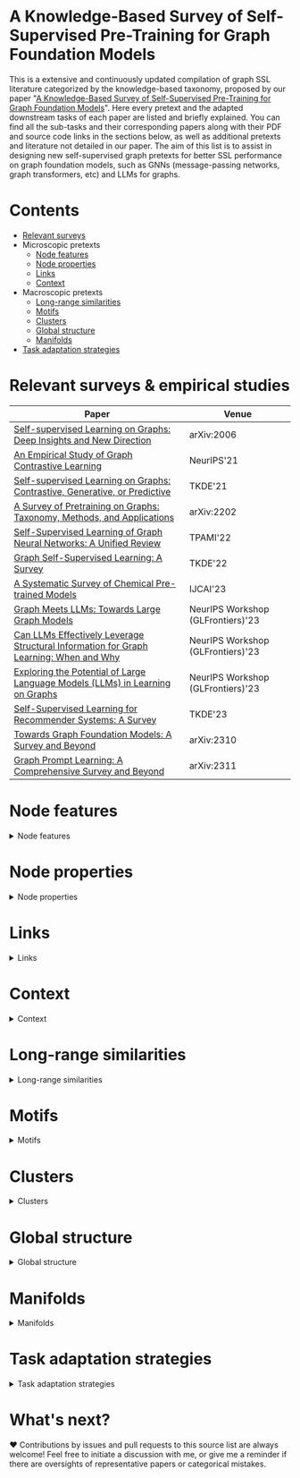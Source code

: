 # A Knowledge-Based Survey of Self-Supervised Pre-Training for Graph Foundation Models

This is a extensive and continuously updated compilation of graph SSL literature categorized by the knowledge-based taxonomy, proposed by our paper "[A Knowledge-Based Survey of Self-Supervised Pre-Training for Graph Foundation Models]()". Here every pretext and the adapted downstream tasks of each paper are listed and briefly explained. You can find all the sub-tasks and their corresponding papers along with their PDF and source code links in the sections below, as well as additional pretexts and literature not detailed in our paper. The aim of this list is to assist in designing new self-supervised graph pretexts for better SSL performance on graph foundation models, such as GNNs (message-passing networks, graph transformers, etc) and LLMs for graphs.

# Contents

* [Relevant surveys](#relevant-surveys)
* Microscopic pretexts
  * [Node features](#node-features)
  * [Node properties](#node-properties)
  * [Links](#links)
  * [Context](#context)
* Macroscopic pretexts
  * [Long-range similarities](#long-range-similarities)
  * [Motifs](#motifs)
  * [Clusters](#clusters)
  * [Global structure](#global-structure)
  * [Manifolds](#manifolds)
* [Task adaptation strategies](#task-adaptation-strategies)

# Relevant surveys & empirical studies

| Paper                                                        | Venue                             |
| ------------------------------------------------------------ | --------------------------------- |
| [Self-supervised Learning on Graphs: Deep Insights and New Direction](https://arxiv.org/abs/2006.10141) | arXiv:2006                        |
| [An Empirical Study of Graph Contrastive Learning](https://arxiv.org/abs/2109.01116) | NeurIPS'21                        |
| [Self-supervised Learning on Graphs: Contrastive, Generative, or Predictive](https://arxiv.org/abs/2105.07342) | TKDE'21                           |
| [A Survey of Pretraining on Graphs: Taxonomy, Methods, and Applications](https://arxiv.org/abs/2202.07893) | arXiv:2202                        |
| [Self-Supervised Learning of Graph Neural Networks: A Unified Review](https://arxiv.org/abs/2102.10757) | TPAMI'22                          |
| [Graph Self-Supervised Learning: A Survey](https://arxiv.org/abs/2103.00111) | TKDE'22                           |
| [A Systematic Survey of Chemical Pre-trained Models](https://arxiv.org/abs/2210.16484) | IJCAI'23                          |
| [Graph Meets LLMs: Towards Large Graph Models](https://arxiv.org/abs/2308.14522) | NeurIPS Workshop (GLFrontiers)'23 |
| [Can LLMs Effectively Leverage Structural Information for Graph Learning: When and Why](https://arxiv.org/abs/2309.16595) | NeurIPS Workshop (GLFrontiers)'23 |
| [Exploring the Potential of Large Language Models (LLMs) in Learning on Graphs](https://arxiv.org/abs/2307.03393) | NeurIPS Workshop (GLFrontiers)'23 |
| [Self-Supervised Learning for Recommender Systems: A Survey](https://arxiv.org/abs/2203.15876) | TKDE'23                           |
| [Towards Graph Foundation Models: A Survey and Beyond](https://arxiv.org/abs/2310.11829) | arXiv:2310                        |
| [Graph Prompt Learning: A Comprehensive Survey and Beyond](https://arxiv.org/abs/2311.16534) | arXiv:2311                        |

# Node features

<details close>
    <summary>Node features</summary>

## Feature prediction

* Feature prediction: to predict the original node features by decoding low-dimensional representations
* Feature denoising: to add (generally continuous, e.g. isotropic Gaussian) noises to the original features and try to reconstruct them
* Masked feature prediction: a special, discrete case of feature denoising, which predicts the original features of masked nodes by representations of unmasked ones. It is "autoregressive" if the predicted nodes are generated one-by-one
* Feature recovery: to predict the original node features by the trivial synthetic features

| Paper                                                        | Venue                             | Pretext                                       | Downstream                                                   | Code                                                         |
| ------------------------------------------------------------ | --------------------------------- | --------------------------------------------- | ------------------------------------------------------------ | ------------------------------------------------------------ |
| [MGAE: Marginalized Graph Autoencoder for Graph Clustering](https://dl.acm.org/doi/10.1145/3132847.3132967) | CIKM'17                           | Feature prediction                            | Graph partitioning                                           | [link](https://github.com/GRAND-Lab/MGAE)                    |
| [Symmetric Graph Convolutional Autoencoder for Unsupervised Graph Representation Learning](https://arxiv.org/abs/1908.02441) (GALA) | ICCV'19                           | Feature prediction                            | Node clustering; link prediction; image clustering           | [link](https://github.com/sseung0703/GALA_TF2.0)             |
| [Strategies for Pre-training Graph Neural Networks](https://arxiv.org/abs/1905.12265) (AttrMask) | ICLR'20                           | Masked feature prediction                     | Graph classification; biological function prediction         | [link](https://github.com/snap-stanford/pretrain-gnns/)      |
| [Graph-Bert: Only Attention is Needed for Learning Graph Representations](https://arxiv.org/abs/2001.05140) | arXiv:2001                        | Feature prediction                            | Node classification; node clustering                         | [link](https://github.com/jwzhanggy/Graph-Bert)              |
| [Graph Representation Learning via Graphical Mutual Information Maximization](https://arxiv.org/abs/2002.01169) (GMI) | WWW'20                            | Feature prediction (JS)                       | Node classification; link prediction                         | [link](https://github.com/zpeng27/GMI)                       |
| [When Does Self-Supervision Help Graph Convolutional Networks?](https://arxiv.org/abs/2006.09136) (GraphComp) | ICML'20                           | Masked feature prediction                     | Node classification                                          | [link](https://github.com/Shen-Lab/SS-GCNs)                  |
| [GPT-GNN: Generative Pre-Training of Graph Neural Networks](https://arxiv.org/abs/2006.15437) | KDD'20                            | Masked feature prediction (autoregressive)    | Node classification; edge regression (recommendation score); meta-path prediction | [link](https://github.com/acbull/GPT-GNN)                    |
| [Self-supervised Learning on Graphs: Deep Insights and New Direction](https://arxiv.org/abs/2006.10141) (AttributeMask) | arXiv:2006                        | Masked feature prediction                     | Node classification                                          | [link](https://github.com/ChandlerBang/SelfTask-GNN)         |
| [SLAPS: Self-Supervision Improves Structure Learning for Graph Neural Networks](https://arxiv.org/abs/2102.05034) | NeurIPS'21                        | Masked feature prediction                     | Node classification; image classification                    | [link](https://github.com/BorealisAI/SLAPS-GNN)              |
| [Motif-based Graph Self-Supervised Learning for Molecular Property Prediction](https://arxiv.org/abs/2110.00987) (MGSSL) | NeurIPS'21                        | Masked feature prediction                     | Graph classification                                         | [link](https://github.com/zaixizhang/MGSSL.)                 |
| [Multi-Scale Variational Graph AutoEncoder for Link Prediction](https://dl.acm.org/doi/abs/10.1145/3488560.3498531) (MSVGAE) | WSDM'22                           | Feature prediction                            | Link prediction                                              | --                                                           |
| [Self-Supervised Representation Learning via Latent Graph Prediction](https://arxiv.org/abs/2202.08333) (LaGraph) | ICML'22                           | Masked feature prediction                     | Node classification; graph classification                    | [link](https://github.com/divelab/DIG/tree/dig/examples/sslgraph/LaGraph) |
| [Graph Masked Autoencoders with Transformers](https://arxiv.org/abs/2202.08391) (GMAE) | arXiv:2202                        | Masked feature prediction                     | Node classification; graph classification                    | [link](https://github.com/RinneSz/GMAE)                      |
| [GraphMAE: Self-Supervised Masked Graph Autoencoders](https://arxiv.org/abs/2205.10803) | KDD'22                            | Masked feature prediction                     | Node classification; graph classification                    | [link](https://github.com/THUDM/GraphMAE)                    |
| [Wiener Graph Deconvolutional Network Improves Graph Self-Supervised Learning](https://arxiv.org/abs/2206.12933) (WGDN) | AAAI'23                           | Feature prediction                            | Node classification; graph classification                    | [link](https://github.com/jcheng66/WGDN)                     |
| [Heterogeneous Graph Masked Autoencoders](https://arxiv.org/abs/2208.09957) (HGMAE) | AAAI'23                           | Feature prediction; masked feature prediction | Node classification; node clustering                         | [link](https://github.com/meettyj/HGMAE)                     |
| [Mole-BERT: Rethinking Pre-training Graph Neural Networks for Molecules](https://openreview.net/forum?id=jevY-DtiZTR) | ICLR'23                           | Masked feature prediction                     | Graph classification; graph regression                       | [link](https://github.com/junxia97/Mole-BERT)                |
| [GraphMAE2: A Decoding-Enhanced Masked Self-Supervised Graph Learner](https://arxiv.org/abs/2304.04779) | WWW'23                            | Masked feature prediction                     | Node classification                                          | [link](https://github.com/THUDM/GraphMAE2)                   |
| [Graph Neural Networks can Recover the Hidden Features Solely from the Graph Structure](https://arxiv.org/abs/2301.10956) (GNNRecover) | ICML'23                           | Feature recovery                              | Node classification                                          | [link](https://github.com/joisino/gnnrecover)                |
| [Directional Diffusion Models for Graph Representation Learning](https://arxiv.org/abs/2306.13210) (DDM) | NeurIPS'23                        | Feature denoising                             | Node classification; graph classification                    | [link](https://github.com/statsle/DDM)                       |
| [DiP-GNN: Discriminative Pre-Training of Graph Neural Networks](https://arxiv.org/abs/2209.07499) | NeurIPS Workshop (GLFrontiers)'23 | Masked feature prediction                     | Node classification; link prediction                         | --                                                           |
| [Towards Effective and Robust Graph Contrastive Learning With Graph Autoencoding](https://ieeexplore.ieee.org/abstract/document/10158931) (AEGCL) | TKDE'23                           | Feature prediction                            | Node classification; node clustering; link prediction        | [link](https://github.com/AllminerLab/Code-for-AEGCL-master) |
| [RARE: Robust Masked Graph Autoencoder](https://arxiv.org/abs/2304.01507) | TKDE'23                           | Masked feature prediction                     | Node classification; graph classification; image classification | [link](https://github.com/WxTu/RARE)                         |
| [Empowering Dual-Level Graph Self-Supervised Pretraining with Motif Discovery](https://arxiv.org/abs/2312.11927) (DGPM) | AAAI'24                           | Masked feature prediction                     | Graph classification                                         | [link](https://github.com/RocccYan/DGPM)                     |

## Discrimination (contrastive)

* Latent feature matching: to minimize the (Euclidean) distance between pairs of positive representation vectors
* Instance discrimination: to minimize/maximize the distance between pairs of positive/negative representation samples. Jenson-Shannon (JS), InfoNCE, Bootstrapping, and Triplet margin are all estimators of mutual information (MI) between nodes. BPR stands for Bayesian Personalized Ranking loss.
* Dimension discrimination: to minimize/maximize the mutual information (MI) between pairs of positive/negative representation dimensions. Could be either intra-sample or inter-sample

| Paper                                                        | Venue                      | Pretext                                           | Downstream                                                   | Code                                                         |
| ------------------------------------------------------------ | -------------------------- | ------------------------------------------------- | ------------------------------------------------------------ | ------------------------------------------------------------ |
| [Deep Graph Contrastive Representation Learning](https://arxiv.org/abs/2006.04131) (GRACE) | ICML Workshop (GRL+)'20    | Instance discrimination (InfoNCE)                 | Node classification                                          | [link](https://github.com/CRIPAC-DIG/GRACE)                  |
| [Graph Attention Auto-Encoders](https://arxiv.org/abs/1905.10715) (GATE) | ICTAI'20                   | Feature prediction                                | Node classification                                          | [link](https://github.com/amin-salehi/GATE)                  |
| [GraphTER: Unsupervised Learning of Graph Transformation Equivariant Representations via Auto-Encoding Node-wise Transformations](https://arxiv.org/abs/1911.08142) | CVPR'20                    | Latent feature matching                           | Graph (point cloud) classification; node classification (point cloud segmentation) | [link](https://github.com/gyshgx868/graph-ter)               |
| [Contrastive and Generative Graph Convolutional Networks for Graph-based Semi-Supervised Learning](https://arxiv.org/abs/2009.07111) (CG<sup>3</sup>) | AAAI'21                    | Instance discrimination (InfoNCE)                 | Node classification                                          | [link](https://github.com/LEAP-WS/CG3)                       |
| [Graph Contrastive Learning with Adaptive Augmentation](https://arxiv.org/abs/2010.14945) (GCA) | WWW'21                     | Instance discrimination (InfoNCE)                 | Node classification                                          | [link](https://github.com/CRIPAC-DIG/GCA)                    |
| [SelfGNN: Self-supervised Graph Neural Networks without Explicit Negative Sampling](https://arxiv.org/abs/2103.14958) | WWW Workshop (SSL)'21      | Instance discrimination (Bootstrapping)           | Node classification                                          | [link](https://github.com/zekarias-tilahun/SelfGNN)          |
| [Self-supervised Graph Learning for Recommendation](https://arxiv.org/abs/2010.10783) (SGL) | SIGIR'21                   | Instance discrimination (InfoNCE)                 | Recommendation                                               | [link](https://github.com/wujcan/SGL-TensorFlow)             |
| [Multi-Scale Contrastive Siamese Networks for Self-Supervised Graph Representation Learning](https://arxiv.org/abs/2105.05682) (MERIT) | IJCAI'21                   | Instance discrimination (InfoNCE)                 | Node classification                                          | [link](https://github.com/GRAND-Lab/MERIT)                   |
| [InfoGCL: Information-Aware Graph Contrastive Learning](https://arxiv.org/abs/2110.15438) | NeurIPS'21                 | Instance discrimination (Bootstrapping)           | Node classification; graph classification                    | --                                                           |
| [From Canonical Correlation Analysis to Self-supervised Graph Neural Networks](https://arxiv.org/abs/2106.12484) (CCA-SSG) | NeurIPS'21                 | Latent feature matching; dimension discrimination | Node classification                                          | [link](https://github.com/hengruizhang98/CCA-SSG)            |
| [Self-Supervised GNN that Jointly Learns to Augment](https://arxiv.org/abs/2108.10420) (GraphSurgeon) | NeurIPS Workshop (SSL)'21  | Latent feature matching; dimension discrimination | Node classification                                          | [link](https://github.com/zekarias-tilahun/graph-surgeon)    |
| [Simple Unsupervised Graph Representation Learning](https://ojs.aaai.org/index.php/AAAI/article/view/20748) (SUGRL) | AAAI'22                    | Instance discrimination (Triplet margin)          | Node classification                                          | [link](https://github.com/YujieMo/SUGRL)                     |
| [Large-Scale Representation Learning on Graphs via Bootstrapping](https://arxiv.org/abs/2102.06514) (BGRL) | ICLR'22                    | Instance discrimination (Bootstrapping)           | Node classification                                          | [link](https://github.com/nerdslab/bgrl)                     |
| [VICReg: Variance-Invariance-Covariance Regularization for Self-Supervised Learning](https://arxiv.org/abs/2105.04906) (VICReg) | ICLR'22                    | Dimension discrimination; latent feature matching | Node classification                                          | [link](https://github.com/PyGCL/PyGCL/blob/main/GCL/losses/vicreg.py) |
| [Graph Barlow Twins: A Self-supervised Representation Learning Framework for Graphs](https://arxiv.org/abs/2106.02466) (G-BT) | Knowledge-Based Systems'22 | Dimension discrimination                          | Node classification                                          | [link](https://github.com/pbielak/graph-barlow-twins)        |
| [Adversarial Graph Contrastive Learning with Information Regularization](https://arxiv.org/abs/2208.06956) (ARIEL) | WWW'22                     | Instance discrimination (InfoNCE)                 | Node classification; graph classification                    | [link](https://github.com/Shengyu-Feng/ARIEL)                |
| [Self-Supervised Representation Learning via Latent Graph Prediction](https://arxiv.org/abs/2202.08333) (LaGraph) | ICML'22                    | Latent feature matching                           | Node classification; graph classification                    | [link](https://github.com/divelab/DIG/tree/dig/examples/sslgraph/LaGraph) |
| [ProGCL: Rethinking Hard Negative Mining in Graph Contrastive Learning](https://arxiv.org/abs/2110.02027) | ICML'22                    | Instance discrimination (InfoNCE)                 | Node classification                                          | [link](https://github.com/junxia97/ProGCL)                   |
| [COSTA: Covariance-Preserving Feature Augmentation for Graph Contrastive Learning](https://arxiv.org/abs/2206.04726) | KDD'22                     | Instance discrimination (InfoNCE)                 | Node classification                                          | [link](https://github.com/yifeiacc/COSTA)                    |
| [Relational Self-Supervised Learning on Graphs](https://arxiv.org/abs/2208.10493) (RGRL) | CIKM'22                    | Instance discrimination (Bootstrapping)           | Node classification; link prediction                         | [link](https://github.com/Namkyeong/RGRL)                    |
| [Revisiting Graph Contrastive Learning from the Perspective of Graph Spectrum](https://arxiv.org/abs/2210.02330) (SpCo) | NeurIPS'22                 | Instance discrimination (InfoNCE)                 | Node classification                                          | [link](https://github.com/liun-online/SpCo)                  |
| [Contrastive Graph Structure Learning via Information Bottleneck for Recommendation](https://proceedings.neurips.cc/paper_files/paper/2022/hash/803b9c4a8e4784072fdd791c54d614e2-Abstract-Conference.html) (CGI) | NeurIPS'22                 | Instance discrimination (InfoNCE)                 | Recommendation                                               | [link](https://github.com/weicy15/CGI)                       |
| [Uncovering the Structural Fairness in Graph Contrastive Learning](https://arxiv.org/abs/2210.03011) (GRADE) | NeurIPS'22                 | Instance discrimination (InfoNCE)                 | Node classification                                          | [link](https://github.com/BUPT-GAMMA/Uncovering-the-Structural-Fairness-in-Graph-Contrastive-Learning) |
| [Co-Modality Graph Contrastive Learning for Imbalanced Node Classification](https://papers.nips.cc/paper_files/paper/2022/hash/65cbe3e21ac62553111d9ecf7d60c18e-Abstract-Conference.html) (CM-GCL) | NeurIPS'22                 | Instance discrimination (InfoNCE)                 | Node classification (imbalanced)                             | [link](https://github.com/graphprojects/CM-GCL)              |
| [Towards Graph Self-Supervised Learning with Contrastive Adjusted Zooming](https://arxiv.org/abs/2111.10698) (G-Zoom) | TNNLS'22                   | Instance discrimination (InfoNCE)                 | Node classification                                          | --                                                           |
| [MA-GCL: Model Augmentation Tricks for Graph Contrastive Learning](https://arxiv.org/abs/2212.07035) | AAAI'23                    | Instance discrimination (InfoNCE)                 | Node classification                                          | [link](https://github.com/GXM1141/MA-GCL)                    |
| [ImGCL: Revisiting Graph Contrastive Learning on Imbalanced Node Classification](https://arxiv.org/abs/2205.11332) | AAAI'23                    | Instance discrimination (InfoNCE)                 | Node classification (imbalanced)                             | --                                                           |
| [Link Prediction with Non-Contrastive Learning](https://arxiv.org/abs/2211.14394) (T-BGRL) | ICLR'23                    | Instance discrimination (Bootstrapping)           | Link prediction                                              | [link](https://github.com/snap-research/non-contrastive-link-prediction) |
| [LightGCL: Simple Yet Effective Graph Contrastive Learning for Recommendation](https://arxiv.org/abs/2302.08191) | ICLR'23                    | Instance discrimination (InfoNCE)                 | Recommendation                                               | [link](https://github.com/HKUDS/LightGCL)                    |
| [GraphMAE2: A Decoding-Enhanced Masked Self-Supervised Graph Learner](https://arxiv.org/abs/2304.04779) | WWW'23                     | Latent feature matching                           | Node classification                                          | [link](https://github.com/THUDM/GraphMAE2)                   |
| [Scaling Up, Scaling Deep: Blockwise Graph Contrastive Learning](https://arxiv.org/abs/2306.02117) (BlockGCL) | arXiv:2306                 | Dimension discrimination                          | Node classification                                          | [link](https://github.com/EdisonLeeeee/BlockGCL)             |
| [Graph Contrastive Learning with Generative Adversarial Network](https://arxiv.org/abs/2308.00535) (GACN) | KDD'23                     | Instance discrimination (InfoNCE, BPR)            | Node classification; link prediction                         | --                                                           |
| [GiGaMAE: Generalizable Graph Masked Autoencoder via Collaborative Latent Space Reconstruction](https://arxiv.org/abs/2308.09663) | CIKM'23                    | Instance discrimination (InfoNCE)                 | Node classification; node clustering; link prediction        | [link](https://github.com/sycny/GiGaMAE)                     |
| [Provable Training for Graph Contrastive Learning](https://arxiv.org/abs/2309.13944) (POT) | NeurIPS'23                 | Instance discrimination (InfoNCE)                 | Node classification                                          | [link](https://github.com/VoidHaruhi/POT-GCL)                |
| [Graph Contrastive Learning with Stable and Scalable Spectral Encoding](https://openreview.net/forum?id=0kz5RmHxmE) (Sp<sup>2</sup>GCL) | NeurIPS'23                 | Instance discrimination (InfoNCE)                 | Node classification; graph classification; graph regression  | [link](https://github.com/bdy9527/Sp2GCL)                    |
| [RARE: Robust Masked Graph Autoencoder](https://arxiv.org/abs/2304.01507) | TKDE'23                    | Latent feature matching                           | Node classification; graph classification; image classification | [link](https://github.com/WxTu/RARE)                         |
| [Rethinking and Simplifying Bootstrapped Graph Latents](https://arxiv.org/abs/2312.02619) (SGCL<sub>2</sub>) | WSDM'24                    | Instance discrimination (Bootstrapping)           | Node classification                                          | [link](https://github.com/ZsZsZs25/SGCL)                     |
| [Neural Eigenfunctions Are Structured Representation Learners](https://arxiv.org/abs/2210.12637) (NeuralEF) | arXiv:2210 (ICLR'24?)      | Dimension discrimination                          | Node classification; image retrieval; object detection; instance segmentation | [link](https://openreview.net/attachment?id=OTMPdMH9JL&name=supplementary_material) |
| [HypeBoy: Generative Self-Supervised Representation Learning on Hypergraphs]() | ICLR'24                    | Instance discrimination (InfoNCE)                 | Node classification; Hyperedge prediction                    | --                                                           |

</details>

# Node properties

<details close>
    <summary>Node properties</summary>

* Property prediction: a regression task to predict the property of a node (e.g. degree)
* Centrality score ranking: to estimate whether the centrality score of a node is greater/lower than that of another node
* Node order matching: to match the output node order with the input order

| Paper                                                        | Venue                   | Pretext                                                   | Downstream                                          | Code                                                 |
| ------------------------------------------------------------ | ----------------------- | --------------------------------------------------------- | --------------------------------------------------- | ---------------------------------------------------- |
| [Unsupervised Pre-training of Graph Convolutional Networks](https://arxiv.org/abs/1905.13728) (ScoreRank) | ICLR Workshop (RLGM)'19 | Centrality score ranking                                  | Node classification                                 | --                                                   |
| [Self-supervised Learning on Graphs: Deep Insights and New Direction](https://arxiv.org/abs/2006.10141) (NodeProperty) | arXiv:2006              | Property prediction (degree, clustering coefficient, etc) | Node classification                                 | [link](https://github.com/ChandlerBang/SelfTask-GNN) |
| [Permutation-Invariant Variational Autoencoder for Graph-Level Representation Learning](https://arxiv.org/abs/2104.09856) (PIGAE) | NeurIPS'21              | Node order matching                                       | Graph classification                                | [link](https://github.com/jrwnter/pigvae)            |
| [Graph Auto-Encoder Via Neighborhood Wasserstein Reconstruction](https://arxiv.org/abs/2202.09025) (NWR-GAE) | ICLR'22                 | Property prediction (degree)                              | Node classification; structural role identification | [link](https://github.com/mtang724/NWR-GAE)          |
| [What's Behind the Mask: Understanding Masked Graph Modeling for Graph Autoencoders](https://arxiv.org/abs/2205.10053) (MaskGAE) | KDD'23                  | Property prediction (degree)                              | Node classification; link prediction                | [link](https://github.com/EdisonLeeeee/MaskGAE)      |

</details>

# Links

<details close>
    <summary>Links</summary>

* Link prediction: a generally binary classification task that predicts if two nodes are connected by a link
* Masked link prediction: to predict the masked links by node representations propagated on the unmasked graph. It is "autoregressive" if the predicted links are generated one-by-one
* Meta-path prediction: link prediction on heterogeneous graphs, to predict if two nodes are connected by a meta-path
* (Masked) edge feature prediction: to predict the original (masked) edge features by node representations

| Paper                                                        | Venue                             | Pretext                                  | Downstream                                                   | Code                                                         |
| ------------------------------------------------------------ | --------------------------------- | ---------------------------------------- | ------------------------------------------------------------ | ------------------------------------------------------------ |
| [Variational Graph Auto-Encoders](https://arxiv.org/abs/1611.07308) (GAE, VGAE) | NIPS Workshop (BDL)'16            | Link prediction                          | Link prediction                                              | [link](https://github.com/tkipf/gae)                         |
| [Adversarially Regularized Graph Autoencoder for Graph Embedding](https://arxiv.org/abs/1802.04407) (ARGA, ARVGA) | IJCAI'18                          | Link prediction                          | Link prediction; node clustering                             | [link](https://github.com/GRAND-Lab/ARGA)                    |
| [Unsupervised Pre-training of Graph Convolutional Networks](https://arxiv.org/abs/1905.13728) (DenoisingRecon) | ICLR Workshop (RLGM)'19           | Masked link prediction                   | Node classification                                          | --                                                           |
| [Graphite: Iterative Generative Modeling of Graphs](https://arxiv.org/abs/1803.10459) | ICML'19                           | Link prediction                          | Node classification; link prediction                         | [link](https://github.com/ermongroup/graphite)               |
| [Semi-Implicit Graph Variational Auto-Encoders](https://arxiv.org/abs/1908.07078) (SIG-VAE) | NeurIPS'19                        | Link prediction                          | Node classification; link prediction; node clustering; graph generation | [link](https://github.com/sigvae/SIGraphVAE)                 |
| [Strategies for Pre-training Graph Neural Networks](https://arxiv.org/abs/1905.12265) (AttrMask) | ICLR'20                           | Masked edge feature prediction           | Graph classification; biological function prediction         | [link](https://github.com/snap-stanford/pretrain-gnns/)      |
| [Self-supervised Learning on Graphs: Deep Insights and New Direction](https://arxiv.org/abs/2006.10141) (EdgeMask) | arXiv:2006                        | Masked link prediction                   | Node classification                                          | [link](https://github.com/ChandlerBang/SelfTask-GNN)         |
| [GPT-GNN: Generative Pre-Training of Graph Neural Networks](https://arxiv.org/abs/2006.15437) | KDD'20                            | Masked link prediction (autoregressive)  | Node classification; edge classification; meta-path prediction | [link](https://github.com/acbull/GPT-GNN)                    |
| [Self-supervised Auxiliary Learning with Meta-paths for Heterogeneous Graphs](https://arxiv.org/abs/2007.08294) (SELAR) | NeurIPS'20                        | Meta-path prediction                     | Node classification; link prediction                         | [link](https://github.com/mlvlab/SELAR)                      |
| [Contrastive and Generative Graph Convolutional Networks for Graph-based Semi-Supervised Learning](https://arxiv.org/abs/2009.07111) (CG<sup>3</sup>) | AAAI'21                           | Link prediction                          | Node classification                                          | [link](https://github.com/LEAP-WS/CG3)                       |
| [How to Find Your Friendly Neighborhood: Graph Attention Design with Self-Supervision](https://arxiv.org/abs/2204.04879) (SuperGAT) | ICLR'21                           | Link prediction                          | Node classification; link prediction                         | [link](https://github.com/dongkwan-kim/SuperGAT)             |
| [Permutation-Invariant Variational Autoencoder for Graph-Level Representation Learning](https://arxiv.org/abs/2104.09856) (PIGAE) | NeurIPS'21                        | Link prediction; edge feature prediction | Graph classification                                         | [link](https://github.com/jrwnter/pigvae)                    |
| [Motif-based Graph Self-Supervised Learning for Molecular Property Prediction](https://arxiv.org/abs/2110.00987) (MGSSL) | NeurIPS'21                        | Masked edge feature prediction           | Graph classification                                         | [link](https://github.com/zaixizhang/MGSSL.)                 |
| [Self-Supervised Graph Representation Learning via Topology Transformations](https://arxiv.org/abs/2105.11689) (TopoTER) | TKDE'21                           | Masked link prediction                   | Node classification; graph classification; link prediction   | [link](https://github.com/gyshgx868/topo-ter)                |
| [Directed Graph Auto-Encoders](https://arxiv.org/abs/2202.12449) (DiGAE) | AAAI'22                           | Link prediction                          | (Directed) link prediction                                   | [link](https://github.com/gidiko/DiGAE)                      |
| [GPPT: Graph Pre-training and Prompt Tuning to Generalize Graph Neural Networks](https://dl.acm.org/doi/10.1145/3534678.3539249) | KDD'22                            | Masked link prediction                   | Node classification                                          | [link](https://github.com/MingChen-Sun/GPPT)                 |
| [Link Prediction with Contextualized Self-Supervision](https://arxiv.org/abs/2201.10069) (CSSL<sub>2</sub>) | TKDE'22                           | Link prediction                          | Link prediction                                              | [link](https://github.com/daokunzhang/CSSL)                  |
| [MGAE: Masked Autoencoders for Self-Supervised Learning on Graphs](https://arxiv.org/abs/2201.02534); [S2GAE: Self-Supervised Graph Autoencoders are Generalizable Learners with Graph Masking](https://dl.acm.org/doi/abs/10.1145/3539597.3570404) | WSDM'23                           | Masked link prediction                   | Node classification; graph classification; link prediction   | [link](https://github.com/qiaoyu-tan/S2GAE)                  |
| [Dual Low-Rank Graph Autoencoder for Semantic and Topological Networks](https://ojs.aaai.org/index.php/AAAI/article/view/25536) (DLR-GAE) | AAAI'23                           | Link prediction                          | Node classification                                          | [link](https://github.com/chenzl23/DLRGAE)                   |
| [Heterogeneous Graph Masked Autoencoders](https://arxiv.org/abs/2208.09957) (HGMAE) | AAAI'23                           | Masked meta-path prediction              | Node classification; node clustering                         | [link](https://github.com/meettyj/HGMAE)                     |
| [Deep Manifold Graph Auto-Encoder for Attributed Graph Embedding](https://arxiv.org/abs/2401.06727) (DMGAE, DMVGAE) | ICASSP'23                         | Link prediction                          | Node clustering; link prediction                             | --                                                           |
| [Multi-head Variational Graph Autoencoder Constrained by Sum-product Networks](https://dl.acm.org/doi/abs/10.1145/3543507.3583517) (SPN-MVGAE) | WWW'23                            | Link prediction                          | Node classification; link prediction                         | [link](https://github.com/godlovexiari/MVGAE-SPN) (Unavailable) |
| [SeeGera: Self-supervised Semi-implicit Graph Variational Auto-encoders with Masking](https://arxiv.org/abs/2301.12458) | WWW'23                            | Masked link prediction                   | Node classification; link prediction; attribute prediction   | [link](https://github.com/SeeGera/SeeGera)                   |
| [GraphPrompt: Unifying Pre-Training and Downstream Tasks for Graph Neural Networks](https://arxiv.org/abs/2302.08043) | WWW'23                            | Link prediction                          | Node classification; graph classification                    | [link](https://github.com/Starlien95/GraphPrompt)            |
| [DiP-GNN: Discriminative Pre-Training of Graph Neural Networks](https://arxiv.org/abs/2209.07499) | NeurIPS Workshop (GLFrontiers)'23 | Masked link prediction                   | Node classification; link prediction                         | --                                                           |
| [Maximizing Mutual Information Across Feature and Topology Views for Representing Graphs](https://arxiv.org/abs/2105.06715) (MVMI-FT) | TKDE'23                           | Link prediction                          | Node classification; node clustering                         | [link](https://github.com/xiaolongo/MaxMIAcrossFT)           |
| [Towards Effective and Robust Graph Contrastive Learning With Graph Autoencoding](https://ieeexplore.ieee.org/abstract/document/10158931) (AEGCL) | TKDE'23                           | Link prediction                          | Node classification; node clustering; link prediction        | [link](https://github.com/AllminerLab/Code-for-AEGCL-master) |

</details>

# Context

<details close>
    <summary>Context</summary>

* Context discrimination: to distinguish between contextual nodes and non-contextual nodes (LE stands for Laplacian Eigenmaps objective)
* Factorized context discrimination: to maximize the log-likelihood of context representations given the corresponding central node conditioned on multiple disentangled latent factors
* Contextual subgraph discrimination: to distinguish between representations aggregated from different contextual subgraphs (maybe from different receptive fields)
* Neighbor matching: to match each node with its contextual subgraph
* Neighbor feature prediction: node feature prediction but to reconstruct the features of k-hop neighbors instead (BPR stands for Bayesian Personalized Ranking loss)
* Contextual property prediction: to predict the properties of contextual subgraphs

| Paper                                                        | Venue      | Pretext                                                      | Downstream                                                   | Code                                                         |
| ------------------------------------------------------------ | ---------- | ------------------------------------------------------------ | ------------------------------------------------------------ | ------------------------------------------------------------ |
| [Inductive Representation Learning on Large Graphs](https://arxiv.org/abs/1706.02216) (GraphSAGE) | NIPS'17    | Context discrimination (JS)                                  | Node classification                                          | [link](https://github.com/williamleif/GraphSAGE)             |
| [Strategies for Pre-training Graph Neural Networks](https://arxiv.org/abs/1905.12265) (ContextPred) | ICLR'20    | Contextual subgraph discrimination (CE)                      | Graph classification; biological function prediction         | [link](https://github.com/snap-stanford/pretrain-gnns/)      |
| [GCC: Graph Contrastive Coding for Graph Neural Network Pre-Training](https://arxiv.org/abs/2006.09963) | KDD'20     | Contextual subgraph discrimination (InfoNCE)                 | Node classification; graph classification; similarity search | [link](https://github.com/THUDM/GCC)                         |
| [Graph Attention Auto-Encoders](https://arxiv.org/abs/1905.10715) (GATE) | ICTAI'20   | Context discrimination (JS)                                  | Node classification                                          | [link](https://github.com/amin-salehi/GATE)                  |
| [Sub-Graph Contrast for Scalable Self-Supervised Graph Representation Learning](https://arxiv.org/abs/2009.10273) (Subg-Con) | ICDM'20    | Context discrimination (Triplet margin)                      | Node classification                                          | [link](https://github.com/yzjiao/Subg-Con)                   |
| [Self-Supervised Graph Transformer on Large-Scale Molecular Data](https://arxiv.org/abs/2007.02835) (GROVER) | NeurIPS'20 | Contextual property prediction                               | Graph classification; graph regression                       | [link](https://github.com/tencent-ailab/grover)              |
| [Graph-MLP: Node Classification without Message Passing in Graph](https://arxiv.org/abs/2106.04051) | arXiv:2106 | Context discrimination (InfoNCE)                             | Node classification                                          | [link](https://github.com/yanghu819/Graph-MLP)               |
| [Transfer Learning of Graph Neural Networks with Ego-graph Information Maximization](https://arxiv.org/abs/2009.05204) (EGI) | NeurIPS'21 | Context discrimination (JS)                                  | Role identification; relation prediction                     | [link](https://github.com/GentleZhu/EGI)                     |
| [Contrastive Laplacian Eigenmaps](https://arxiv.org/abs/2201.05493) (COLES) | NeurIPS'21 | Context discrimination (LE)                                  | Node classification; node clustering                         | [link](https://github.com/allenhaozhu/COLES)                 |
| [Augmentation-Free Self-Supervised Learning on Graphs](https://arxiv.org/abs/2112.02472) (AFGRL) | AAAI'22    | Context discrimination (Bootstrapping)                       | Node classification; node clustering; similarity search      | [link](https://github.com/Namkyeong/AFGRL)                   |
| [Simple Unsupervised Graph Representation Learning](https://ojs.aaai.org/index.php/AAAI/article/view/20748) (SUGRL) | AAAI'22    | Context discrimination (Triplet margin)                      | Node classification                                          | [link](https://github.com/YujieMo/SUGRL)                     |
| [SAIL: Self-Augmented Graph Contrastive Learning](https://arxiv.org/abs/2009.00934) | AAAI'22    | Neighbor feature prediction (BPR)                            | Node classification; node clustering; link prediction        | --                                                           |
| [Robust Self-Supervised Structural Graph Neural Network for Social Network Prediction](https://dl.acm.org/doi/abs/10.1145/3485447.3512182) | WWW'22     | Contextual subgraph discrimination (InfoNCE)                 | Node classification; graph classification; similarity search | --                                                           |
| [Node Representation Learning in Graph via Node-to-Neighbourhood Mutual Information Maximization](https://arxiv.org/abs/2203.12265) (N2N) | CVPR'22    | Context discrimination (InfoNCE)                             | Node classification                                          | [link](https://github.com/dongwei156/n2n)                    |
| [RoSA: A Robust Self-Aligned Framework for Node-Node Graph Contrastive Learning](https://arxiv.org/abs/2204.13846) | IJCAI'22   | Contextual subgraph discrimination (InfoNCE)                 | Node classification                                          | [link](https://github.com/ZhuYun97/RoSA)                     |
| [Towards Self-supervised Learning on Graphs with Heterophily](https://dl.acm.org/doi/abs/10.1145/3511808.3557478) (HGRL) | CIKM'22    | Context discrimination (InfoNCE)                             | Node classification; node clustering                         | [link](https://github.com/yifanQi98/HGRL)                    |
| [Generalized Laplacian Eigenmaps](https://proceedings.neurips.cc/paper_files/paper/2022/hash/c6b71f8d79d0b2d7bdac66ff3a3ba243-Abstract-Conference.html) (GLEN) | NeurIPS'22 | Context discrimination (LE)                                  | Node classification; node clustering                         | [link](https://github.com/allenhaozhu/GLEN)                  |
| [Decoupled Self-supervised Learning for Graphs](https://arxiv.org/abs/2206.03601) (DSSL) | NeurIPS'22 | Factorized context discrimination                            | Node classification                                          | [link](https://openreview.net/attachment?id=Bwh6XmDEDe&name=supplementary_material) |
| [Graph Auto-Encoder Via Neighborhood Wasserstein Reconstruction](https://arxiv.org/abs/2202.09025) (NWR-GAE) | ICLR'22    | Neighbor feature prediction (Wasserstein distance)           | Node classification; structural role identification          | [link](https://github.com/mtang724/NWR-GAE)                  |
| [Unifying Graph Contrastive Learning with Flexible Contextual Scopes](https://arxiv.org/abs/2210.08792) (UGCL) | ICDM'22    | Context discrimination (InfoNCE)                             | Node classification                                          | [link](https://github.com/zyzisastudyreallyhardguy/UGCL)     |
| [Towards Graph Self-Supervised Learning with Contrastive Adjusted Zooming](https://arxiv.org/abs/2111.10698) (G-Zoom) | TNNLS'22   | Context discrimination (JS)                                  | Node classification                                          | --                                                           |
| [Link Prediction with Contextualized Self-Supervision](https://arxiv.org/abs/2201.10069) (CSSL<sub>2</sub>) | TKDE'22    | Context discrimination (CE)                                  | Link prediction                                              | [link](https://github.com/daokunzhang/CSSL)                  |
| [Localized Graph Contrastive Learning](https://arxiv.org/abs/2212.04604) (Local-GCL) | arXiv:2212 | Context discrimination (InfoNCE)                             | Node classification                                          | [link](https://openreview.net/attachment?id=dSYkYNNZkV&name=supplementary_material) |
| [Deep Graph Structural Infomax](https://ojs.aaai.org/index.php/AAAI/article/view/25618) (DGSI) | AAAI'23    | Context discrimination (JS)                                  | Node classification                                          | [link](https://github.com/wtzhao1631/dgsi)                   |
| [Neighbor Contrastive Learning on Learnable Graph Augmentation](https://arxiv.org/abs/2301.01404) (NCLA) | AAAI'23    | Context discrimination (InfoNCE)                             | Node classification                                          | [link](https://github.com/shenxiaocam/NCLA)                  |
| [Eliciting Structural and Semantic Global Knowledge in Unsupervised Graph Contrastive Learning](https://arxiv.org/abs/2202.08480) (S<sup>3</sup>-CL) | AAAI'23    | Contextual subgraph discrimination (InfoNCE)                 | Node classification; node clustering                         | [link](https://github.com/kaize0409/S-3-CL)                  |
| [Contrastive Learning Meets Homophily: Two Birds with One Stone](https://proceedings.mlr.press/v202/he23c.html) (NeCo) | ICML'23    | Context discrimination (InfoNCE)                             | Node classification                                          | --                                                           |
| [Contrastive Cross-scale Graph Knowledge Synergy](https://dl.acm.org/doi/abs/10.1145/3580305.3599286) (CGKS) | KDD'23     | Context discrimination (LE); contextual subgraph discrimination (InfoNCE) | Node classification; graph classification                    | --                                                           |
| [Simple and Asymmetric Graph Contrastive Learning without Augmentations](https://arxiv.org/abs/2310.18884) (GraphACL) | NeurIPS'23 | Context discrimination (InfoNCE)                             | Node classification                                          | [link](https://github.com/tengxiao1/GraphACL)                |
| [Better with Less: A Data-Active Perspective on Pre-Training Graph Neural Networks](https://arxiv.org/abs/2311.01038) (APT) | NeurIPS'23 | Context discrimination (InfoNCE)                             | Node classification; graph classification                    | [link](https://github.com/galina0217/APT)                    |
| [PRODIGY: Enabling In-context Learning Over Graphs](https://arxiv.org/abs/2305.12600) | NeurIPS'23 | Neighbor matching                                            | Node classification; link prediction                         | [link](https://github.com/snap-stanford/prodigy)             |

</details>

# Long-range similarities

<details close>
    <summary>Long-range similarities</summary>

* Similarity prediction: to predict a similarity matrix between nodes. The pairwise similarity can be defined by shortest path distance, PageRank, Katz index, Jaccard coefficient, $\ell_2$ distance & cosine similarity between output representations / input-output, etc
* Masked path prediction: similar to masked link prediction, but the links are masked in paths
* Similarity-based discrimination: instance discrimination that is node similarity-aware
* Similarity graph alignment: to construct an additional similarity graph based on pairwise similarities of node features or graph topology, and minimize the distance of representation distributions between them (the original and similarity graph, or two different similarity graphs)

| Paper                                                        | Venue                   | Pretext                                                      | Downstream                                            | Code                                                         |
| ------------------------------------------------------------ | ----------------------- | ------------------------------------------------------------ | ----------------------------------------------------- | ------------------------------------------------------------ |
| [Graph-Bert: Only Attention is Needed for Learning Graph Representations](https://arxiv.org/abs/2001.05140) | arXiv:2001              | Similarity prediction (PageRank, etc)                        | Node classification; node clustering                  | [link](https://github.com/jwzhanggy/Graph-Bert)              |
| [Self-supervised Learning on Graphs: Deep Insights and New Direction](https://arxiv.org/abs/2006.10141) (PairwiseDistance, PairwiseAttrSim) | arXiv:2006              | Similarity prediction (shortest path distance; cosine similarity) | Node classification                                   | [link](https://github.com/ChandlerBang/SelfTask-GNN)         |
| [Adaptive Graph Encoder for Attributed Graph Embedding](https://arxiv.org/abs/2007.01594) (AGE) | KDD'20                  | Similarity prediction (cosine similarity)                    | Node clustering; link prediction                      | [link](https://github.com/thunlp/AGE)                        |
| [AM-GCN: Adaptive Multi-channel Graph Convolutional Networks](https://arxiv.org/abs/2007.02265) | KDD'20                  | Similarity graph alignment (MSE)                             | Node classification                                   | [link](https://github.com/zhumeiqiBUPT/AM-GCN)               |
| [SAIL: Self-Augmented Graph Contrastive Learning](https://arxiv.org/abs/2009.00934) | AAAI'22                 | Similarity prediction (cosine similarity)                    | Node classification; node clustering; link prediction | --                                                           |
| [Self-Supervised Graph Representation Learning via Global Context Prediction](https://arxiv.org/abs/2003.01604); [A New Self-supervised Task on Graphs: Geodesic Distance Prediction](https://www.sciencedirect.com/science/article/abs/pii/S0020025522006375) (S<sup>2</sup>GRL) | Information Sciences'22 | Similarity prediction (shortest path distance)               | Node classification; node clustering; link prediction | --                                                           |
| [Dual Low-Rank Graph Autoencoder for Semantic and Topological Networks](https://ojs.aaai.org/index.php/AAAI/article/view/25536) (DLR-GAE) | AAAI'23                 | Similarity graph alignment (CE)                              | Node classification                                   | [link](https://github.com/chenzl23/DLRGAE)                   |
| [Attribute and Structure Preserving Graph Contrastive Learning](https://ojs.aaai.org/index.php/AAAI/article/view/25858) (ASP) | AAAI'23                 | Similarity graph alignment (InfoNCE)                         | Node classification                                   | [link](https://github.com/<br/>JialuChenChina/ASP)           |
| [Deep Manifold Graph Auto-Encoder for Attributed Graph Embedding](https://arxiv.org/abs/2401.06727) (DMGAE, DMVGAE) | ICASSP'23               | Similarity prediction ($\ell_2$ distance)                    | Node clustering; link prediction                      | --                                                           |
| [Self-Supervised Teaching and Learning of Representations on Graphs](https://dl.acm.org/doi/abs/10.1145/3543507.3583441) (GraphTL) | WWW'23                  | Similarity-based discrimination (InfoNCE)                    | Node classification                                   | --                                                           |
| [Graph Self-supervised Learning via Proximity Divergence Minimization](https://proceedings.mlr.press/v216/zhang23d.html) (PDM) | UAI'23                  | Similarity prediction (heat kernel, personalized PageRank, SimRank) | Node classification                                   | [link](https://github.com/tonyzhang617/pdm)                  |
| [What's Behind the Mask: Understanding Masked Graph Modeling for Graph Autoencoders](https://arxiv.org/abs/2205.10053) (MaskGAE) | KDD'23                  | Masked path prediction                                       | Node classification; link prediction                  | [link](https://github.com/EdisonLeeeee/MaskGAE)              |
| [Maximizing Mutual Information Across Feature and Topology Views for Representing Graphs](https://arxiv.org/abs/2105.06715) (MVMI-FT) | TKDE'23                 | Similarity graph alignment (JS)                              | Node classification; node clustering                  | [link](https://github.com/xiaolongo/MaxMIAcrossFT)           |
| [Towards Effective and Robust Graph Contrastive Learning With Graph Autoencoding](https://ieeexplore.ieee.org/abstract/document/10158931) (AEGCL) | TKDE'23                 | Similarity graph alignment (InfoNCE)                         | Node classification; node clustering; link prediction | [link](https://github.com/AllminerLab/Code-for-AEGCL-master) |

</details>

# Motifs

<details close>
    <summary>Motifs</summary>

* Motif prediction: to assign each node (or supernode in the fragment graph) a motif pseudo-label given by unsupervised motif discovery algorithms (e.g. RDKit) and learn to predict them. It is "autoregressive" if the predicted supernodes are generated one-by-one
* Motif-based masked feature prediction: similar to masked feature prediction, but the features are masked in motifs
* Motif-based discrimination: to perform contrast between the original graph view and the fragment graph view
* Motif adversarial generation: to generate motifs with an adversarial min-max optimizer
* Motif graph matching: to iteratively aggregate nodes into a supergraph - "motif graph" - and match the node-level or graph-level similarity between the motif graph and the original graph

| Papers                                                       | Venue                             | Pretext                                                | Downstream                             | Code                                                         |
| ------------------------------------------------------------ | --------------------------------- | ------------------------------------------------------ | -------------------------------------- | ------------------------------------------------------------ |
| [Self-Supervised Graph Transformer on Large-Scale Molecular Data](https://arxiv.org/abs/2007.02835) (GROVER) | NeurIPS'20                        | Contextual property prediction                         | Graph classification; graph regression | [link](https://github.com/tencent-ailab/grover)              |
| [Motif-Driven Contrastive Learning of Graph Representations](https://arxiv.org/abs/2012.12533) (MICRO-Graph) | WWW Workshop (SSL)'21             | Motif-based discrimination (InfoNCE)                   | Graph classification          | [link](https://drive.google.com/file/d/1b751rpnV-SDmUJvKZZI-AvpfEa9eHxo9) |
| [Motif-based Graph Self-Supervised Learning for Molecular Property Prediction](https://arxiv.org/abs/2110.00987) (MGSSL) | NeurIPS'21                        | Motif prediction (autoregressive)                      | Graph classification          | [link](https://github.com/zaixizhang/MGSSL)                  |
| [Fragment-based Pretraining and Finetuning on Molecular Graphs](https://arxiv.org/abs/2310.03274) (GraphFP) | NeurIPS'23                        | Motif prediction; motif-based discrimination (InfoNCE) | Graph classification; graph regression | [link](https://github.com/lvkd84/GraphFP)                    |
| [Motif-aware Attribute Masking for Molecular Graph Pre-training](https://arxiv.org/abs/2309.04589) (MoAMa) | NeurIPS Workshop (GLFrontiers)'23 | Motif-based masked feature prediction                  | Graph classification          | [link](https://github.com/einae-nd/MoAMa-dev)                |
| [Motif-aware Riemannian Graph Neural Network with Generative-Contrastive Learning](https://arxiv.org/abs/2401.01232) (MotifRGC) | AAAI'24                           | Motif adversarial generation                           | Node classification; link prediction   | [link](https://github.com/RiemannGraph/MotifRGC)             |
| [Empowering Dual-Level Graph Self-Supervised Pretraining with Motif Discovery](https://arxiv.org/abs/2312.11927) (DGPM) | AAAI'24 | Motif graph matching | Graph classification | [link](https://github.com/RocccYan/DGPM) |

</details>

# Clusters

<details close>
    <summary>Clusters</summary>

* Synthetic graph discrimination: binary classification between two synthetic graphs with different synthesizers (Erdős-Rényi generator / SBM generator)
* Node clustering: to assign each node a cluster centroid (prototype) and - i) minimize the distance between nodes and their corresponding centroids in the latent space; or ii) minimize the distance between the learned centroids and the ground-truth centroids given by unsupervised feature clustering algorithms (e.g. K-means, DeepCluster)
* Graph partitioning: to assign each node a cluster centroid (prototype) and - i) predict the quality of the learned partitions evaluated by some metrics, e.g. maximizing modularity or minimizing the normalized edge weights of a graph cut (spectral clustering); or ii) predict the cluster membership of each node given by unsupervised graph partitioning algorithms (structure-based, e.g. METIS, Louvain)
* Cluster/partition-based instance discrimination: instance discrimination that is aware of graph clustering/partitioning memberships
* Cluster/partition-conditioned link prediction: to maximize the log-likelihood of existing links, but conditioned by the graph cluster/partition distributions
* Partition-conditioned masked link prediction: similar to masked link prediction, but the links are masked in clusters

| Paper                                                        | Venue                   | Pretext                                                      | Downstream                                              | Code                                                         |
| ------------------------------------------------------------ | ----------------------- | ------------------------------------------------------------ | ------------------------------------------------------- | ------------------------------------------------------------ |
| [SGR: Self-Supervised Spectral Graph Representation Learning](https://arxiv.org/abs/1811.06237) | KDD Workshop (DLD)'18   | Synthetic graph discrimination                               | Graph classification                                    | --                                                           |
| [Unsupervised Pre-training of Graph Convolutional Networks](https://arxiv.org/abs/1905.13728) (ClusterDetect) | ICLR Workshop (RLGM)'19 | Graph partitioning                                           | Node classification                                     | --                                                           |
| [Multi-Stage Self-Supervised Learning for Graph Convolutional Networks on Graphs with Few Labeled Nodes](https://arxiv.org/abs/1902.11038) (M3S) | AAAI'20                 | Node clustering                                              | Node classification                                     | [link](https://github.com/datake/M3S)                        |
| [Collaborative Graph Convolutional Networks: Unsupervised Learning Meets Semi-Supervised Learning](https://ojs.aaai.org/index.php/AAAI/article/view/5843) (CGCN) | AAAI'20                 | Partition-conditioned link prediction                        | Node classification; node clustering                    | [link](https://github.com/AISKYEYE-TJU/CGCN-AAAI2020) (Deleted) |
| [When Does Self-Supervision Help Graph Convolutional Networks?](https://arxiv.org/abs/2006.09136) (NodeCluster, GraphPar) | ICML'20                 | Node clustering; graph partitioning                          | Node classification                                     | [link](https://github.com/Shen-Lab/SS-GCNs)                  |
| [Self-supervised Learning on Graphs: Deep Insights and New Direction](https://arxiv.org/abs/2006.10141) (Distance2Clusters) | arXiv:2006              | Graph partitioning                                           | Node classification                                     | [link](https://github.com/ChandlerBang/SelfTask-GNN)         |
| [CommDGI: Community Detection Oriented Deep Graph Infomax](https://dl.acm.org/doi/10.1145/3340531.3412042) | CIKM'20                 | Cluster-based instance discrimination (JS); graph partitioning | Node clustering                                         | [link](https://github.com/FDUDSDE/CommDGI)                   |
| [Dirichlet Graph Variational Autoencoder](https://arxiv.org/abs/2010.04408) (DGVAE) | NeurIPS'20              | Partition-conditioned link prediction                        | Graph generation; node clustering                       | [link](https://github.com/xiyou3368/DGVAE)                   |
| [Mask-GVAE: Blind Denoising Graphs via Partition](https://arxiv.org/abs/2102.04228) | WWW'21                  | Graph partitioning; partition-conditioned masked link prediction | Node clustering; graph denoising                        | [link](https://github.com/halimiqi/www21)                    |
| [Motif-Driven Contrastive Learning of Graph Representations](https://arxiv.org/abs/2012.12533) (MICRO-Graph) | WWW Workshop (SSL)'21   | Graph partitioning                                           | Graph classification                                    | [link](https://drive.google.com/file/d/1b751rpnV-SDmUJvKZZI-AvpfEa9eHxo9) |
| [Self-supervised Graph-level Representation Learning with Local and Global Structure](https://arxiv.org/abs/2106.04113) (GraphLoG) | ICML'21                 | Node clustering                                              | Graph classification; biological function prediction    | [link](https://github.com/DeepGraphLearning/GraphLoG)        |
| [Graph Communal Contrastive Learning](https://arxiv.org/abs/2110.14863) (gCooL) | WWW'22                  | Partition-based instance discrimination (InfoNCE)            | Node classification; node clustering                    | [link](https://github.com/lblaoke/gCooL)                     |
| [Self-supervised Heterogeneous Graph Pre-training Based on Structural Clustering](https://arxiv.org/abs/2210.10462) (SHGP) | NeurIPS'22              | Graph partitioning                                           | (Heterogeneous) node classification; node clustering    | [link](https://github.com/kepsail/SHGP)                      |
| [Eliciting Structural and Semantic Global Knowledge in Unsupervised Graph Contrastive Learning](https://arxiv.org/abs/2202.08480) (S<sup>3</sup>-CL) | AAAI'23                 | Cluster-based instance discrimination (InfoNCE)              | Node classification; node clustering                    | [link](https://github.com/kaize0409/S-3-CL)                  |
| [CSGCL: Community-Strength-Enhanced Graph Contrastive Learning](https://arxiv.org/abs/2305.04658) | IJCAI'23                | Partition-based instance discrimination (InfoNCE)            | Node classification; node clustering; link prediction   | [link](https://github.com/HanChen-HUST/CSGCL)                |
| [HomoGCL: Rethinking Homophily in Graph Contrastive Learning](https://arxiv.org/abs/2306.09614) | KDD'23                  | Node clustering; cluster-based instance discrimination (InfoNCE) | Node classification; node clustering                    | [link](https://github.com/wenzhilics/HomoGCL)                |
| [CARL-G: Clustering-Accelerated Representation Learning on Graphs](https://arxiv.org/abs/2306.06936) | KDD'23                  | Node clustering                                              | Node classification; node clustering; similarity search | [link](https://github.com/willshiao/carl-g)                  |
| [StructComp: Substituting propagation with Structural Compression in Training Graph Contrastive Learning](https://arxiv.org/abs/2312.04865) | ICLR'24                 | Partition-based instance discrimination (JS, InfoNCE, etc)   | Node classification                                     | --                                                           |

</details>

# Global structure

<details close>
    <summary>Global structure</summary>

* Global-local instance discrimination: instance discrimination between the representation of each node and a global representation vector, usually aggregated from the whole graph by a readout function
* Group discrimination: a simplified global-local instance discrimination that binarily classifies if a node belongs to the original or the perturbed graph
* Global instance discrimination: to discriminate between global representations of different graph views (small-scale only)
* Global dimension discrimination: dimension discrimination of different graph representations
* Factorized global instance discrimination: to maximize the log-likelihood of the target graph instance given the corresponding instance conditioned on multiple disentangled latent factors
* Graph kernel prediction: to predict various kinds of kernels between pairs of graphs: graphlet kernel, random walk kernel, graph edit distance kernel, etc
* Half-graph matching: to divide each graph into two halves and predict if two halves are from the same original graph

| Paper                                                        | Venue                                    | Pretext                                                      | Downstream                                                   | Code                                                         |
| ------------------------------------------------------------ | ---------------------------------------- | ------------------------------------------------------------ | ------------------------------------------------------------ | ------------------------------------------------------------ |
| [Pre-training Graph Neural Networks with Kernels](https://arxiv.org/abs/1811.06930) (KernelPred) | arXiv:1811                               | Graph kernel prediction                                      | Graph classification                                         | --                                                           |
| [Deep Graph InfoMax](https://arxiv.org/abs/1809.10341) (DGI) | ICLR'19                                  | Global-local instance discrimination (JS)                    | Node classification                                          | [link](https://github.com/PetarV-/DGI)                       |
| [InfoGraph: Unsupervised and Semi-supervised Graph-Level Representation Learning via Mutual Information Maximization](https://arxiv.org/abs/1908.01000) | ICLR'20                                  | Global-local instance discrimination (JS)                    | Graph classification                                         | [link](https://github.com/fanyun-sun/InfoGraph)              |
| [Graph Contrastive Learning with Augmentations](https://arxiv.org/abs/2010.13902) (GraphCL) | NeurIPS'20                               | Global instance discrimination (InfoNCE)                     | Graph classification                                         | [link](https://github.com/Shen-Lab/GraphCL)                  |
| [Contrastive Multi-View Representation Learning on Graphs](https://arxiv.org/abs/2006.05582) (MVGRL) | ICML'20                                  | Global-local instance discrimination (JS)                    | Node classification; graph classification                    | [link](https://github.com/kavehhassani/mvgrl)                |
| [Contrastive Self-supervised Learning for Graph Classification](https://arxiv.org/abs/2009.05923) (CSSL<sub>1</sub>) | AAAI'21                                  | Global instance discrimination (InfoNCE)                     | Graph classification                                         | --                                                           |
| [Pairwise Half-graph Discrimination: A Simple Graph-level Self-supervised Strategy for Pre-training Graph Neural Networks](https://arxiv.org/abs/2110.13567) (PHD); [An Effective Self-Supervised Framework for Learning Expressive Molecular Global Representations to Drug Discovery](https://academic.oup.com/bib/article/22/6/bbab109/6262238?login=false) (MPG) | IJCAI'21; Briefings in Bioinformatics'21 | Half-graph matching                                          | Graph classification                                         | [link](https://github.com/pyli0628/MPG)                      |
| [Graph Contrastive Learning Automated](https://arxiv.org/abs/2106.07594) (JOAO) | ICML'21                                  | Global instance discrimination (InfoNCE)                     | Graph classification                                         | [link](https://github.com/Shen-Lab/GraphCL_Automated)        |
| [Adversarial Graph Augmentation to Improve Graph Contrastive Learning](https://arxiv.org/abs/2106.05819) (AD-GCL) | NeurIPS'21                               | Global instance discrimination (InfoNCE)                     | Graph classification                                         | [link](https://github.com/susheels/adgcl)                    |
| [InfoGCL: Information-Aware Graph Contrastive Learning](https://arxiv.org/abs/2110.15438) | NeurIPS'21                               | Global instance discrimination (Bootstrapping); global-local instance discrimination (Bootstrapping) | Node classification; graph classification                    | --                                                           |
| [Graph Adversarial Self-Supervised Learning](https://proceedings.neurips.cc/paper/2021/hash/7d3010c11d08cf990b7614d2c2ca9098-Abstract.html) (GASSL) | NeurIPS'21                               | Global instance discrimination (Bootstrapping)               | Graph classification                                         | [link](https://github.com/LuckyZebra/GASSL) (Unavailable)    |
| [Disentangled Contrastive Learning on Graphs](https://proceedings.neurips.cc/paper/2021/hash/b6cda17abb967ed28ec9610137aa45f7-Abstract.html) (DGCL) | NeurIPS'21                               | Factorized global instance discrimination                    | Graph classification                                         | [link](https://haoyang.li/assets/code/DGCL.zip)              |
| [Bringing Your Own View: Graph Contrastive Learning without Prefabricated Data Augmentations](https://arxiv.org/abs/2201.01702) (GraphCL-LP) | WSDM'22                                  | Global instance discrimination (InfoNCE)                     | Graph classification                                         | [link](https://github.com/Shen-Lab/GraphCL_Automated)        |
| [Self-Supervised Graph Neural Networks via Diverse and Interactive Message Passing](https://ojs.aaai.org/index.php/AAAI/article/view/20353) (DIMP) | AAAI'22                                  | Global-local instance discrimination (JS)                    | Node classification; node clustering; graph classification   | [link](https://github.com/chensnail/DIMP)                    |
| [AutoGCL: Automated Graph Contrastive Learning via Learnable View Generators](https://arxiv.org/abs/2109.10259) | AAAI'22                                  | Global instance discrimination (InfoNCE)                     | Graph classification                                         | [link](https://github.com/Somedaywilldo/AutoGCL)             |
| [Group Contrastive Self-Supervised Learning on Graphs](https://arxiv.org/abs/2107.09787) (GroupCL; GroupIG) | TPAMI'22                                 | Global instance discrimination (JS; contrastive log-ratio upper bound (CLUB)) | Graph classification                                         | --                                                           |
| [Towards Graph Self-Supervised Learning with Contrastive Adjusted Zooming](https://arxiv.org/abs/2111.10698) (G-Zoom) | TNNLS'22                                 | Global-local instance discrimination (JS)                    | Node classification                                          | --                                                           |
| [SimGRACE: A Simple Framework for Graph Contrastive Learning without Data Augmentation](https://arxiv.org/abs/2202.03104) | WWW'22                                   | Global instance discrimination (InfoNCE)                     | Graph classification                                         | [link](https://github.com/junxia97/SimGRACE)                 |
| [Let Invariant Rationale Discovery Inspire Graph Contrastive Learning](https://arxiv.org/abs/2206.07869) (RGCL) | ICML'22                                  | Global instance discrimination (InfoNCE)                     | Graph classification                                         | [link](https://github.com/lsh0520/RGCL)                      |
| [M-Mix: Generating Hard Negatives via Multi-sample Mixing for Contrastive Learning](https://dl.acm.org/doi/10.1145/3534678.3539248) | KDD'22                                   | Global instance discrimination (InfoNCE)                     | Node classification; node clustering; graph classification; graph edit distance prediction | [link](https://github.com/Sherrylone/m-mix)                  |
| [AdaGCL: Adaptive Subgraph Contrastive Learning to Generalize Large-scale Graph Training](https://dl.acm.org/doi/abs/10.1145/3511808.3557228) | CIKM'22                                  | Global-local instance discrimination (JS)                    | Node classification                                          | [link](https://github.com/YL-wang/CIKM_AdaGCL)               |
| [Rethinking and Scaling Up Graph Contrastive Learning: An Extremely Efficient Approach with Group Discrimination](https://arxiv.org/abs/2206.01535) (GGD) | NeurIPS'22                               | Group discrimination                                         | Node classification                                          | [link](https://github.com/zyzisastudyreallyhardguy/Graph-Group-Discrimination) |
| [Graph Self-supervised Learning with Accurate Discrepancy Learning](https://arxiv.org/abs/2202.02989) (D-SLA) | NeurIPS'22                               | Group discrimination; graph kernel prediction                | Graph classification; link prediction                        | [link](https://github.com/DongkiKim95/D-SLA)                 |
| [Deep Graph Structural Infomax](https://ojs.aaai.org/index.php/AAAI/article/view/25618) (DGSI) | AAAI'23                                  | Global-local instance discrimination (JS)                    | Node classification                                          | [link](https://github.com/wtzhao1631/dgsi)                   |
| [Maximizing Mutual Information Across Feature and Topology Views for Representing Graphs](https://arxiv.org/abs/2105.06715) (MVMI-FT) | TKDE'23                                  | Global-local instance discrimination (JS)                    | Node classification; node clustering                         | [link](https://github.com/xiaolongo/MaxMIAcrossFT)           |
| [Spectral Augmentation for Self-Supervised Learning on Graphs](https://arxiv.org/abs/2210.00643) (SPAN) | ICLR'23                                  | Global-local instance discrimination (InfoNCE)               | Node classification; graph classification; graph regression  | [link](https://github.com/Louise-LuLin/GCL-SPAN)             |
| [Mole-BERT: Rethinking Pre-training Graph Neural Networks for Molecules](https://openreview.net/forum?id=jevY-DtiZTR) | ICLR'23                                  | Global instance discrimination (InfoNCE; Triplet margin)     | Graph classification; graph regression                       | [link](https://github.com/junxia97/Mole-BERT)                |
| [Spectral Augmentations for Graph Contrastive Learning](https://arxiv.org/abs/2302.02909) (SGCL<sub>1</sub>) | AISTATS'23                               | Global instance discrimination (InfoNCE)                     | Node classification; graph classification; similarity search | --                                                           |
| [Generating Counterfactual Hard Negative Samples for Graph Contrastive Learning](https://arxiv.org/abs/2207.00148) (CGC) | WWW'23                                   | Global instance discrimination (InfoNCE)                     | Graph classification                                         | [link](https://www.dropbox.com/sh/kyf8p9unkhn0r99/AABd33jFBfjGYIkvIqWpuNwYa?dl=0) (Unavailable) |
| [Multi-Scale Subgraph Contrastive Learning](https://www.ijcai.org/proceedings/2023/246) (MSSGCL) | IJCAI'23                                 | Global-local instance discrimination (InfoNCE); global instance discrimination (InfoNCE) | Graph classification                                         | [link](https://github.com/ZhaoYuTJPU/MSSGCL)                 |
| [Boosting Graph Contrastive Learning via Graph Contrastive Saliency](https://proceedings.mlr.press/v202/wei23c.html) (GCS) | ICML'23                                  | Global instance discrimination (InfoNCE)                     | Graph classification                                         | [link](https://github.com/weicy15/GCS)                       |
| [SEGA: Structural Entropy Guided Anchor View for Graph Contrastive Learning](https://arxiv.org/abs/2305.04501) | ICML'23                                  | Global instance discrimination (InfoNCE)                     | Graph classification                                         | [link](https://github.com/Wu-Junran/SEGA)                    |
| [Graph Self-Contrast Representation Learning](https://arxiv.org/abs/2309.02304) (GraphSC) | ICDM'23                                  | Global instance discrimination (Triplet margin); global dimension discrimination | Graph classification                                         | --                                                           |
| [Graph Contrastive Learning with Stable and Scalable Spectral Encoding](https://openreview.net/forum?id=0kz5RmHxmE) (Sp<sup>2</sup>GCL) | NeurIPS'23                               | Global instance discrimination (InfoNCE)                     | Node classification; graph classification; graph regression  | [link](https://github.com/bdy9527/Sp2GCL)                    |

</details>

# Manifolds

<details close>
    <summary>Manifolds</summary>

* Cross-manifold discrimination: to perform instance discrimination between different manifolds (e.g. Euclidean vs. Hyperbolic)
* Ricci curvature prediction: to predict the aggregated Ricci curvature of each node's neighborhood
* Curvature-based node clustering: to assign each node a cluster centroid and maximize/minimize the curvature-based density within/across clusters
* Hyperbolic angle prediction: to pool representations to 2-dimensional angle vectors in a unit hyperbola. These vectors serve as pseudo-labels for regression

| Paper                                                        | Venue                     | Pretext                                                      | Downstream                             | Code                                                         |
| ------------------------------------------------------------ | ------------------------- | ------------------------------------------------------------ | -------------------------------------- | ------------------------------------------------------------ |
| [Enhancing Hyperbolic Graph Embeddings via Contrastive Learning](https://arxiv.org/abs/2201.08554) (HGCL) | NeurIPS Workshop (SSL)'21 | Cross-manifold discrimination (InfoNCE)                      | Node classification                    | --                                                           |
| [A Self-supervised Mixed-curvature Graph Neural Network](https://arxiv.org/abs/2112.05393) (SelfMGNN) | AAAI'22                   | Cross-manifold discrimination (InfoNCE)                      | Node classification                    | --                                                           |
| [Dual Space Graph Contrastive Learning](https://arxiv.org/abs/2201.07409) (DSGC) | WWW'22                    | Cross-manifold discrimination (InfoNCE)                      | Graph classification                   | [link](https://www.dropbox.com/sh/qyfq8j7v8lmbmap/AADgjR1-l5SrTyrWEfs1Jvdha) (Unavailable) |
| [CONGREGATE: Contrastive Graph Clustering in Curvature Spaces](https://arxiv.org/abs/2305.03555) | IJCAI'23                  | Ricci curvature prediction; cross-manifold discrimination (InfoNCE); curvature-based node clustering | Node clustering                        | [link](https://github.com/CurvCluster/Congregate)            |
| [Graph-level Representation Learning with Joint-Embedding Predictive Architectures](https://arxiv.org/abs/2309.16014) (GraphJEPA) | arXiv:2309                | Hyperbolic angle prediction                                  | Graph classification; graph regression | [link](https://github.com/geriskenderi/graph-jepa)           |
| [Motif-aware Riemannian Graph Neural Network with Generative-Contrastive Learning](https://arxiv.org/abs/2401.01232) (MotifRGC) | AAAI'24                   | Cross-manifold discrimination (InfoNCE)                      | Node classification; link prediction   | [link](https://github.com/RiemannGraph/MotifRGC)             |

</details>

# Task adaptation strategies

<details close>
    <summary>Task adaptation strategies</summary>

* Multi-task learning: to combine different pretexts and jointly learn them for task generalizable performance
* Fine-tuning: to jointly learn the downstream branches as well as the original pre-trained model. Parameter-efficient fine-tuning (PEFT) only updates part of the pre-trained model, e.g. adapter layers
* Probing: to freeze the parameters of the pre-trained model during the downstream task adaptation
* Prompting: to encode downstream data and the corresponding task information as tokens to instruct the behavior of pre-trained models for downstream adaptation (more information [here](https://github.com/WxxShirley/Awesome-Graph-Prompt)). Prompts on GNN/LLMs belong to either fine-tuning (the prompt is updated) or probing (the prompt is frozen) during the downstream task adaptation

| Paper                                                        | Venue                             | Strategy                    | Downstream                                                   | Code                                              |
| ------------------------------------------------------------ | --------------------------------- | --------------------------- | ------------------------------------------------------------ | ------------------------------------------------- |
| [Learning to Pre-train Graph Neural Networks]() (L2P-GNN)    | AAAI'21                           | Fine-tuning                 | Graph classification; biological function prediction         | [link](https://github.com/rootlu/L2P-GNN)         |
| [Adaptive Transfer Learning on Graph Neural Networks](https://arxiv.org/abs/2107.08765) (AUX-TS) | KDD'21                            | Fine-tuning                 | Node classification; link prediction                         | [link](https://github.com/Sean-Huang65/AUX-TS)    |
| [Automated Self-Supervised Learning for Graphs](https://arxiv.org/abs/2106.05470) (AutoSSL) | ICLR'22                           | Multi-task learning         | Node classification; node clustering                         | [link](https://github.com/ChandlerBang/AutoSSL)   |
| [GPPT: Graph Pre-training and Prompt Tuning to Generalize Graph Neural Networks](https://dl.acm.org/doi/10.1145/3534678.3539249) | KDD'22                            | Prompting (GNN probing)     | Node classification                                          | [link](https://github.com/MingChen-Sun/GPPT)      |
| [Multi-task Self-supervised Graph Neural Networks Enable Stronger Task Generalization](https://arxiv.org/abs/2210.02016) (ParetoGNN) | ICLR'23                           | Multi-task learning         | Node classification; node clustering; graph partition; link prediction | [link](https://github.com/jumxglhf/ParetoGNN)     |
| [GraphPrompt: Unifying Pre-Training and Downstream Tasks for Graph Neural Networks](https://arxiv.org/abs/2302.08043) | WWW'23                            | Prompting  (GNN probing)    | Node classification; graph classification                    | [link](https://github.com/Starlien95/GraphPrompt) |
| [All in One: Multi-task Prompting for Graph Neural Networks](https://arxiv.org/abs/2307.01504) | KDD'23                            | Prompting (GNN probing)     | Node classification (multi-class); graph classification; link prediction; edge regression; graph regression | [link](https://github.com/sheldonresearch/ProG)   |
| [When to Pre-Train Graph Neural Networks? From Data Generation Perspective!](https://arxiv.org/abs/2303.16458) (W2PGNN) | KDD'23                            | Fine-tuning                 | Node classification; graph classification                    | [link](https://github.com/caoyxuan/W2PGNN)        |
| [AdapterGNN: Parameter-Efficient Fine-Tuning Improves Generalization in GNNs](https://arxiv.org/abs/2304.09595) | arXiv:2304                        | Fine-tuning (PEFT)          | Graph classification                                         | [link](https://github.com/Lucius-lsr/AdapterGNN)  |
| [G-Adapter: Towards Structure-Aware Parameter-Efficient Transfer Learning for Graph Transformer Networks](https://arxiv.org/abs/2305.10329) | arXiv:2305                        | Fine-tuning (PEFT)          | Graph classification                                         | --                                                |
| [Chain of Propagation Prompting for Node Classification](https://dl.acm.org/doi/10.1145/3581783.3612431) (CPP) | MM'23                             | Prompting                   | Node classification                                          | --                                                |
| [GraphGPT: Graph Instruction Tuning for Large Language Models](https://arxiv.org/abs/2310.13023) | arXiv:2310                        | Prompting (LLM fine-tuning) | Node classification; link prediction                         | [link](https://github.com/HKUDS/GraphGPT)         |
| [Universal Prompt Tuning for Graph Neural Networks](https://arxiv.org/abs/2209.15240) (GPF) | NeurIPS'23                        | Prompting (GNN fine-tuning) | Node classification; graph classification; link prediction; biological function prediction | [link](https://github.com/zjunet/GPF)             |
| [PRODIGY: Enabling In-context Learning Over Graphs](https://arxiv.org/abs/2305.12600) | NeurIPS'23                        | Prompting (GNN probing)     | Node classification; link prediction                         | [link](https://github.com/snap-stanford/prodigy)  |
| [An Empirical Study Towards Prompt-Tuning for Graph Contrastive Pre-Training in Recommendations](https://openreview.net/forum?id=XyAP8ScqLV) (CPTPP) | NeurIPS'23                        | Prompting                   | Recommendation                                               | [link](https://github.com/Haoran-Young/CPTPP)     |
| [Talk like a Graph: Encoding Graphs for Large Language Models](https://arxiv.org/abs/2310.04560) | NeurIPS Workshop (GLFrontiers)'23 | Prompting                   | Link prediction, etc                                         | --                                                |
| [Fine-tuning Graph Neural Networks by Preserving Graph Generative Patterns](https://arxiv.org/abs/2312.13583) (G-Tuning) | AAAI'24                           | Fine-tuning                 | Graph classification                                         | [link](https://github.com/zjunet/G-Tuning)        |
| [Harnessing Explanations: LLM-to-LM Interpreter for Enhanced Text-Attributed Graph Representation Learning](https://arxiv.org/abs/2305.19523) (TAPE) | ICLR'24                           | Fine-tuning                 | Node classification; link prediction                         | [link](https://github.com/XiaoxinHe/TAPE)         |
| [One for All: Towards Training One Graph Model for All Classification Tasks](https://arxiv.org/abs/2310.00149) | ICLR'24                           | Prompting                   | Node classification; graph classification; link prediction   | [link](https://github.com/LechengKong/OneForAll)  |

</details>

# What's next?

:heart: Contributions by issues and pull requests to this source list are always welcome! Feel free to initiate a discussion with me, or give me a reminder if there are oversights of representative papers or categorical mistakes. 

